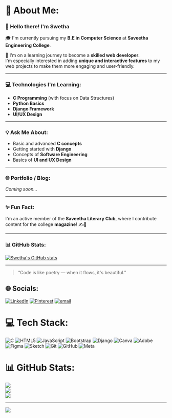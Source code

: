 # 💫 About Me:
### 👋 Hello there! I'm Swetha

🎓 I'm currently pursuing my **B.E in Computer Science** at **Saveetha Engineering College**.

🌱 I'm on a learning journey to become a **skilled web developer**.  
I'm especially interested in adding **unique and interactive features** to my web projects to make them more engaging and user-friendly.

---

### 💻 Technologies I'm Learning:
- **C Programming** (with focus on Data Structures)
- **Python Basics**
- **Django Framework**
- **UI/UX Design**

---

### 💡 Ask Me About:
- Basic and advanced **C concepts**
- Getting started with **Django**
- Concepts of **Software Engineering**
- Basics of **UI and UX Design**

---

### 🌐 Portfolio / Blog:
*Coming soon...*

---

### ✨ Fun Fact:
I'm an active member of the **Saveetha Literary Club**, where I contribute content for the college **magazine**! ✍️📖

---

### 📊 GitHub Stats:
[![Swetha's GitHub stats](https://github-readme-stats.vercel.app/api?username=your-username&show_icons=true&theme=tokyonight)](https://github.com/your-username)

---

> “Code is like poetry — when it flows, it's beautiful.”




## 🌐 Socials:
[![LinkedIn](https://img.shields.io/badge/LinkedIn-%230077B5.svg?logo=linkedin&logoColor=white)](https://www.linkedin.com/in/swetha-anbazhagan-646b89327/) [![Pinterest](https://img.shields.io/badge/Pinterest-%23E60023.svg?logo=Pinterest&logoColor=white)](https://pinterest.com/swethaanbu2006) [![email](https://img.shields.io/badge/Email-D14836?logo=gmail&logoColor=white)](mailto:swethaanbu2006@gmail.com) 

# 💻 Tech Stack:
![C](https://img.shields.io/badge/c-%2300599C.svg?style=for-the-badge&logo=c&logoColor=white) ![HTML5](https://img.shields.io/badge/html5-%23E34F26.svg?style=for-the-badge&logo=html5&logoColor=white) ![JavaScript](https://img.shields.io/badge/javascript-%23323330.svg?style=for-the-badge&logo=javascript&logoColor=%23F7DF1E) ![Bootstrap](https://img.shields.io/badge/bootstrap-%238511FA.svg?style=for-the-badge&logo=bootstrap&logoColor=white) ![Django](https://img.shields.io/badge/django-%23092E20.svg?style=for-the-badge&logo=django&logoColor=white) ![Canva](https://img.shields.io/badge/Canva-%2300C4CC.svg?style=for-the-badge&logo=Canva&logoColor=white) ![Adobe](https://img.shields.io/badge/adobe-%23FF0000.svg?style=for-the-badge&logo=adobe&logoColor=white) ![Figma](https://img.shields.io/badge/figma-%23F24E1E.svg?style=for-the-badge&logo=figma&logoColor=white) ![Sketch](https://img.shields.io/badge/Sketch-FFB387?style=for-the-badge&logo=sketch&logoColor=black) ![Git](https://img.shields.io/badge/git-%23F05033.svg?style=for-the-badge&logo=git&logoColor=white) ![GitHub](https://img.shields.io/badge/github-%23121011.svg?style=for-the-badge&logo=github&logoColor=white) ![Meta](https://img.shields.io/badge/Meta-%230467DF.svg?style=for-the-badge&logo=Meta&logoColor=white)
# 📊 GitHub Stats:
![](https://github-readme-stats.vercel.app/api?username=Swetha-anbazhagan&theme=dark&hide_border=true&include_all_commits=false&count_private=false)<br/>
![](https://nirzak-streak-stats.vercel.app/?user=Swetha-anbazhagan&theme=dark&hide_border=true)<br/>
![](https://github-readme-stats.vercel.app/api/top-langs/?username=Swetha-anbazhagan&theme=dark&hide_border=true&include_all_commits=false&count_private=false&layout=compact)

---
[![](https://visitcount.itsvg.in/api?id=Swetha-anbazhagan&icon=0&color=0)](https://visitcount.itsvg.in)

<!-- Proudly created with GPRM ( https://gprm.itsvg.in ) -->

